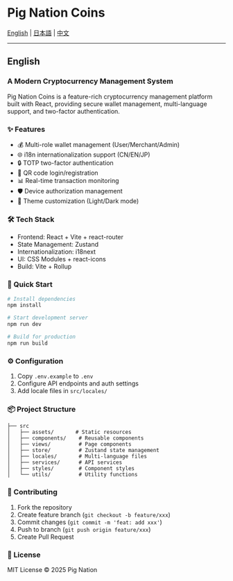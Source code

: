 # Pig Nation Coins

[English](#english) |  [日本語](README-JP) | [中文](README-CN) 

---

## English

### A Modern Cryptocurrency Management System

Pig Nation Coins is a feature-rich cryptocurrency management platform built with React, providing secure wallet management, multi-language support, and two-factor authentication.

### ✨ Features
- 💰 Multi-role wallet management (User/Merchant/Admin)
- 🌐 i18n internationalization support (CN/EN/JP)
- 🔒 TOTP two-factor authentication
- 📱 QR code login/registration
- 📊 Real-time transaction monitoring
- 🛡️ Device authorization management
- 🎨 Theme customization (Light/Dark mode)

### 🛠 Tech Stack
- Frontend: React + Vite + react-router
- State Management: Zustand
- Internationalization: i18next
- UI: CSS Modules + react-icons
- Build: Vite + Rollup

### 🚀 Quick Start
```bash
# Install dependencies
npm install

# Start development server
npm run dev

# Build for production
npm run build
```

### ⚙ Configuration
1. Copy `.env.example` to `.env`
2. Configure API endpoints and auth settings
3. Add locale files in `src/locales/`

### 📦 Project Structure
```
├── src
│   ├── assets/       # Static resources
│   ├── components/    # Reusable components
│   ├── views/         # Page components
│   ├── store/         # Zustand state management
│   ├── locales/       # Multi-language files
│   ├── services/      # API services
│   ├── styles/        # Component styles
│   └── utils/         # Utility functions
```

### 🤝 Contributing
1. Fork the repository
2. Create feature branch (`git checkout -b feature/xxx`)
3. Commit changes (`git commit -m 'feat: add xxx'`)
4. Push to branch (`git push origin feature/xxx`)
5. Create Pull Request

### 📄 License
MIT License © 2025 Pig Nation
